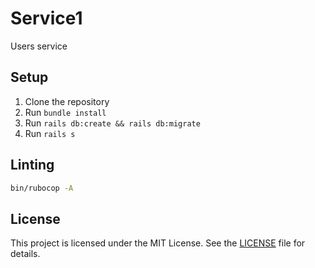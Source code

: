 # Service1

Users service

## Setup

1. Clone the repository
2. Run `bundle install`
3. Run `rails db:create && rails db:migrate`
4. Run `rails s`

## Linting

```bash
bin/rubocop -A
```

## License

This project is licensed under the MIT License. See the [LICENSE](LICENSE) file for details.
